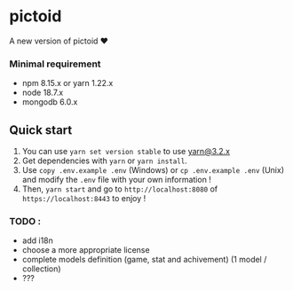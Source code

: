 # pictoid
 A new version of pictoid ❤

### Minimal requirement
 - npm 8.15.x or yarn 1.22.x
 - node 18.7.x
 - mongodb 6.0.x

## Quick start
1. You can use `yarn set version stable` to use yarn@3.2.x
2. Get dependencies with `yarn` or `yarn install`.
3. Use `copy .env.example .env` (Windows) or `cp .env.example .env` (Unix) and modify the `.env` file with your own information !
4. Then, `yarn start` and go to `http://localhost:8080` of `https://localhost:8443` to enjoy !

### TODO :
 - add i18n
 - choose a more appropriate license
 - complete models definition (game, stat and achivement) (1 model / collection)
 - ???